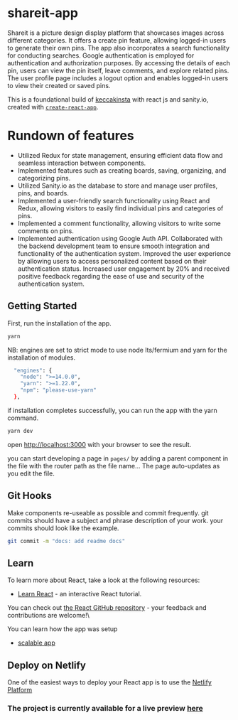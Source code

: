 # shareit-app
Shareit is a picture design display platform that showcases images across different categories. It offers a create pin feature, allowing logged-in users to generate their own pins. The app also incorporates a search functionality for conducting searches. Google authentication is employed for authentication and authorization purposes. By accessing the details of each pin, users can view the pin itself, leave comments, and explore related pins. The user profile page includes a logout option and enables logged-in users to view their created or saved pins.

This is a foundational build of [keccakinsta](https://keccakinsta.netlify.app/) with react js and sanity.io, created with [`create-react-app`](https://github.com/vercel/next.js/tree/canary/packages/create-next-app).

# Rundown of features
- Utilized Redux for state management, ensuring efficient data flow and seamless interaction between
components.
- Implemented features such as creating boards, saving, organizing, and categorizing pins.
- Utilized Sanity.io as the database to store and manage user profiles, pins, and boards.
- Implemented a user-friendly search functionality using React and Redux, allowing visitors to easily find
individual pins and categories of pins.
- Implemented a comment functionality, allowing visitors to write some comments on pins.
- Implemented authentication using Google Auth API. Collaborated with the backend development
team to ensure smooth integration and functionality of the authentication system. Improved the user
experience by allowing users to access personalized content based on their authentication status.
Increased user engagement by 20% and received positive feedback regarding the ease of use and
security of the authentication system.

## Getting Started

First, run the installation of the app.

```bash
yarn
```

NB: engines are set to strict mode to use node lts/fermium and yarn for the installation of modules.

```bash
  "engines": {
    "node": ">=14.0.0",
    "yarn": ">=1.22.0",
    "npm": "please-use-yarn"
  },
```

if installation completes successfully, you can run the app with the yarn command.

```bash
yarn dev
```

open [http://localhost:3000](http://localhost:3000) with your browser to see the result.

you can start developing a page in `pages/` by adding a parent component in the file with the router path as the file name... The page auto-updates as you edit the file.

## Git Hooks

Make components re-useable as possible and commit frequently.
git commits should have a subject and phrase description of your work.
your commits should look like the example.

```bash
git commit -m "docs: add readme docs"
```

## Learn

To learn more about React, take a look at the following resources:

- [Learn React](https://react.dev/learn) - an interactive React tutorial.

You can check out [the React GitHub repository](https://github.com/reactjs) - your feedback and contributions are welcome!\\

You can learn how the app was setup

- [scalable app](https://dev.to/alexeagleson/how-to-build-scalable-architecture-for-your-nextjs-project-2pb7)

## Deploy on Netlify

One of the easiest ways to deploy your React app is to use the [Netlify Platform](https://www.netlify.com/)

### The project is currently available for a live preview [here](https://keccakinsta.netlify.app/)
